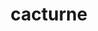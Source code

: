 ---
id: 332
title: cacturne
types: [grass,dark]
image: https://raw.githubusercontent.com/PokeAPI/sprites/master/sprites/pokemon/332.png
---